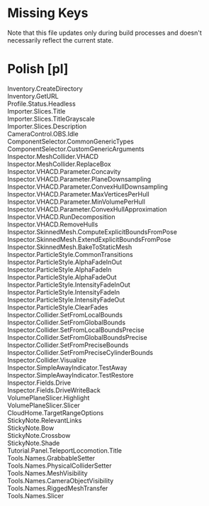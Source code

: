 # Missing Keys
Note that this file updates only during build processes and doesn't necessarily reflect the current state.

# Polish [pl]
Inventory.CreateDirectory  
Inventory.GetURL  
Profile.Status.Headless  
Importer.Slices.Title  
Importer.Slices.TitleGrayscale  
Importer.Slices.Description  
CameraControl.OBS.Idle  
ComponentSelector.CommonGenericTypes  
ComponentSelector.CustomGenericArguments  
Inspector.MeshCollider.VHACD  
Inspector.MeshCollider.ReplaceBox  
Inspector.VHACD.Parameter.Concavity  
Inspector.VHACD.Parameter.PlaneDownsampling  
Inspector.VHACD.Parameter.ConvexHullDownsampling  
Inspector.VHACD.Parameter.MaxVerticesPerHull  
Inspector.VHACD.Parameter.MinVolumePerHull  
Inspector.VHACD.Parameter.ConvexHullApproximation  
Inspector.VHACD.RunDecomposition  
Inspector.VHACD.RemoveHulls  
Inspector.SkinnedMesh.ComputeExplicitBoundsFromPose  
Inspector.SkinnedMesh.ExtendExplicitBoundsFromPose  
Inspector.SkinnedMesh.BakeToStaticMesh  
Inspector.ParticleStyle.CommonTransitions  
Inspector.ParticleStyle.AlphaFadeInOut  
Inspector.ParticleStyle.AlphaFadeIn  
Inspector.ParticleStyle.AlphaFadeOut  
Inspector.ParticleStyle.IntensityFadeInOut  
Inspector.ParticleStyle.IntensityFadeIn  
Inspector.ParticleStyle.IntensityFadeOut  
Inspector.ParticleStyle.ClearFades  
Inspector.Collider.SetFromLocalBounds  
Inspector.Collider.SetFromGlobalBounds  
Inspector.Collider.SetFromLocalBoundsPrecise  
Inspector.Collider.SetFromGlobalBoundsPrecise  
Inspector.Collider.SetFromPreciseBounds  
Inspector.Collider.SetFromPreciseCylinderBounds  
Inspector.Collider.Visualize  
Inspector.SimpleAwayIndicator.TestAway  
Inspector.SimpleAwayIndicator.TestRestore  
Inspector.Fields.Drive  
Inspector.Fields.DriveWriteBack  
VolumePlaneSlicer.Highlight  
VolumePlaneSlicer.Slicer  
CloudHome.TargetRangeOptions  
StickyNote.RelevantLinks  
StickyNote.Bow  
StickyNote.Crossbow  
StickyNote.Shade  
Tutorial.Panel.TeleportLocomotion.Title  
Tools.Names.GrabbableSetter  
Tools.Names.PhysicalColliderSetter  
Tools.Names.MeshVisibility  
Tools.Names.CameraObjectVisibility  
Tools.Names.RiggedMeshTransfer  
Tools.Names.Slicer  

